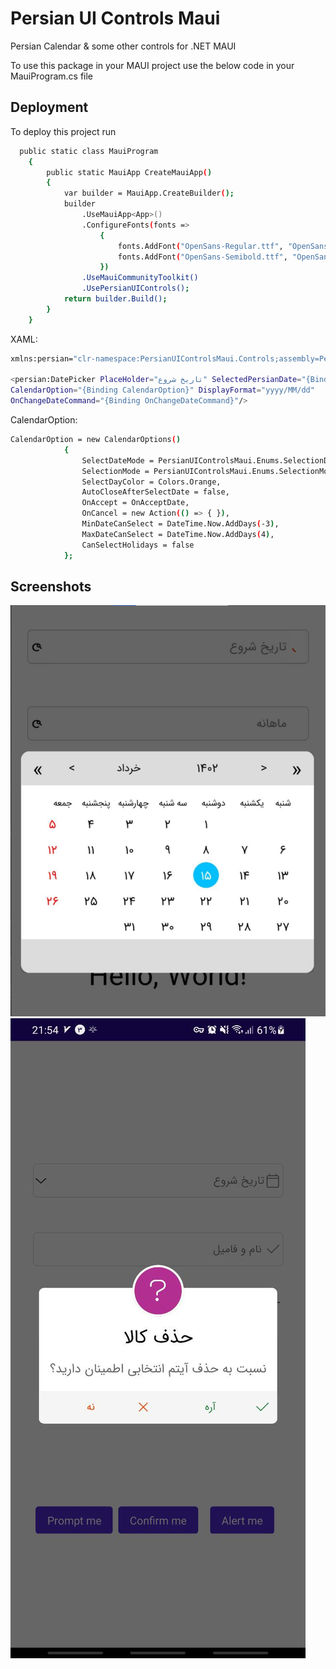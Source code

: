 # Persian UI Controls Maui

Persian Calendar &amp; some other controls for .NET MAUI

To use this package in your MAUI project use the below code in your MauiProgram.cs file




## Deployment

To deploy this project run

```bash
  public static class MauiProgram
    {
        public static MauiApp CreateMauiApp()
        {
            var builder = MauiApp.CreateBuilder();
            builder
                .UseMauiApp<App>()
                .ConfigureFonts(fonts =>
                    {
                        fonts.AddFont("OpenSans-Regular.ttf", "OpenSansRegular");
                        fonts.AddFont("OpenSans-Semibold.ttf", "OpenSansSemibold");
                    })
                .UseMauiCommunityToolkit()
                .UsePersianUIControls();
            return builder.Build();
        }
    }
```

XAML:

```bash
xmlns:persian="clr-namespace:PersianUIControlsMaui.Controls;assembly=PersianUIControlsMaui"

<persian:DatePicker PlaceHolder="تاریخ شروع" SelectedPersianDate="{Binding PersianDate}" 
CalendarOption="{Binding CalendarOption}" DisplayFormat="yyyy/MM/dd" 
OnChangeDateCommand="{Binding OnChangeDateCommand}"/>
```

CalendarOption:
```bash
CalendarOption = new CalendarOptions()
            {
                SelectDateMode = PersianUIControlsMaui.Enums.SelectionDateMode.Day,
                SelectionMode = PersianUIControlsMaui.Enums.SelectionMode.Single,
                SelectDayColor = Colors.Orange,
                AutoCloseAfterSelectDate = false,
                OnAccept = OnAcceptDate,
                OnCancel = new Action(() => { }),
                MinDateCanSelect = DateTime.Now.AddDays(-3),
                MaxDateCanSelect = DateTime.Now.AddDays(4),
                CanSelectHolidays = false
            };
```
## Screenshots

![App Screenshot](https://raw.githubusercontent.com/RezaShaban/DesignPatterns/67627cea2105fdbf301fcd722bc73444535ef42f/DesignPatternTutorial/Screenshot%202023-06-05%20230750.png)
![App Screenshot](https://raw.githubusercontent.com/RezaShaban/DesignPatterns/master/DesignPatternTutorial/photo_2023-06-24_21-59-19.jpg)
